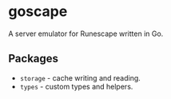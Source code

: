 # goscape

A server emulator for Runescape written in Go.

## Packages

- `storage` - cache writing and reading.
- `types` - custom types and helpers.
